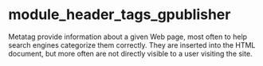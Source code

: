 # module_header_tags_gpublisher
Metatag provide information about a given Web page, most often to help search engines categorize them correctly. They are inserted into the HTML document, but more often are not directly visible to a user visiting the site.
